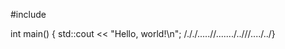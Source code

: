 #include <iostream>

int main() {
    std::cout << "Hello, world!\n";
/././.....//......./..///..../../}
